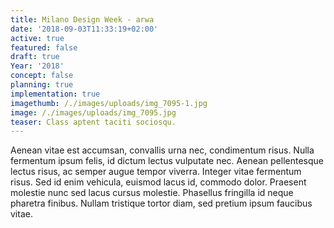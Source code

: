 ```yaml
---
title: Milano Design Week - arwa
date: '2018-09-03T11:33:19+02:00'
active: true
featured: false
draft: true
Year: '2018'
concept: false
planning: true
implementation: true
imagethumb: /./images/uploads/img_7095-1.jpg
image: /./images/uploads/img_7095.jpg
teaser: Class aptent taciti sociosqu.
---
```

Aenean vitae est accumsan, convallis urna nec, condimentum risus. Nulla fermentum ipsum felis, id dictum lectus vulputate nec. Aenean pellentesque lectus risus, ac semper augue tempor viverra. Integer vitae fermentum risus. Sed id enim vehicula, euismod lacus id, commodo dolor. Praesent molestie nunc sed lacus cursus molestie. Phasellus fringilla id neque pharetra finibus. Nullam tristique tortor diam, sed pretium ipsum faucibus vitae.
